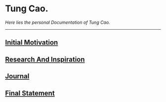 # Tung Cao.

_Here lies the personal Documentation of Tung Cao._

---

## [Initial Motivation](./Motivation.md)
## [Research And Inspiration](./ResearchAndInspiration.md)
## [Journal](./Journal.md)
## [Final Statement](./FinalStatement.md)
